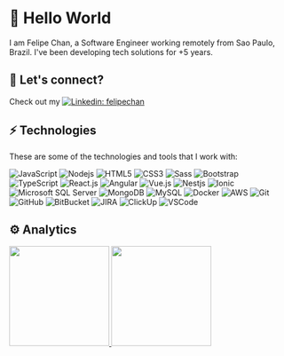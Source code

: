 # 👋 Hello World

I am Felipe Chan, a Software Engineer working remotely from Sao Paulo, Brazil.
I've been developing tech solutions for +5 years.

## 🤝 Let's connect?

Check out my [![Linkedin: felipechan](https://img.shields.io/badge/-Linkedin-blue?style=flat-square&logo=Linkedin&logoColor=white&link=https://www.linkedin.com/in/felipechan/)](https://www.linkedin.com/in/felipechan/)

## ⚡ Technologies

These are some of the technologies and tools that I work with:

![JavaScript](https://img.shields.io/badge/-JavaScript-black?style=flat-square&logo=javascript)
![Nodejs](https://img.shields.io/badge/-Nodejs-339933?style=flat-square&logo=Node.js&logoColor=white)
![HTML5](https://img.shields.io/badge/-HTML5-E34F26?style=flat-square&logo=html5&logoColor=white)
![CSS3](https://img.shields.io/badge/-CSS3-1572B6?style=flat-square&logo=css3)
![Sass](https://img.shields.io/badge/-Sass-CC6699?style=flat-square&logo=sass&logoColor=white)
![Bootstrap](https://img.shields.io/badge/-Bootstrap-563D7C?style=flat-square&logo=bootstrap)
![TypeScript](https://img.shields.io/badge/-TypeScript-94BAFF?style=flat-square&logo=typescript)
![React.js](https://img.shields.io/badge/-React.js-black?style=flat-square&logo=react)
![Angular](https://img.shields.io/badge/-Angular-DD0031?style=flat-square&logo=angular)
![Vue.js](https://img.shields.io/badge/-Vue.js-339933?style=flat-square&logo=vue)
![Nestjs](https://img.shields.io/badge/-NestJS-ea2845?style=flat-square&logo=nestjs)
![Ionic](https://img.shields.io/badge/-Ionic-3880FF?style=flat-square&logo=ionic&logoColor=white)
![Microsoft SQL Server](https://img.shields.io/badge/-SQL%20Server-CC2927?style=flat-square&logo=microsoft-sql-server&logoColor=white)
![MongoDB](https://img.shields.io/badge/-MongoDB-black?style=flat-square&logo=mongodb)
![MySQL](https://img.shields.io/badge/-MySQL-4479A1?style=flat-square&logo=mysql&logoColor=white)
![Docker](https://img.shields.io/badge/-Docker-2496ED?style=flat-square&logo=docker&logoColor=white)
![AWS](https://img.shields.io/badge/-AWS-181717?style=flat-square&logo=amazon)
![Git](https://img.shields.io/badge/-Git-black?style=flat-square&logo=git)
![GitHub](https://img.shields.io/badge/-GitHub-181717?style=flat-square&logo=github)
![BitBucket](https://img.shields.io/badge/-BitBucket-darkblue?style=flat-square&logo=bitbucket)
![JIRA](https://img.shields.io/badge/-Jira-0052CC?style=flat-square&logo=jira)
![ClickUp](https://img.shields.io/badge/-ClickUp-fafbfc?style=flat-square&logo=clickup)
![VSCode](https://img.shields.io/badge/-VSCode-007ACC?style=flat-square&logo=visual-studio-code&logoColor=white)


## ⚙️ Analytics

<!-- ![Github Contributions](https://github-readme-streak-stats.herokuapp.com/?user=ofelipechan) -->

<p align="left">
  <a href="https://github.com/ofelipechan">
    <img height="180em" src="https://github-readme-stats.vercel.app/api/?username=ofelipechan&count_private=true&show_icons=true"/>
    <img height="180em" src="https://github-readme-stats.vercel.app/api/top-langs/?username=ofelipechan&layout=compact&langs_count=8"/>
  </a>
</p>


